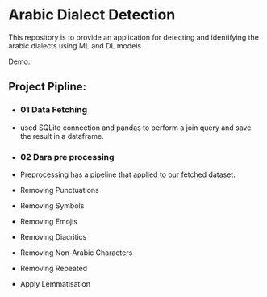 # Arabic Dialect Detection

This repository is to provide an application for detecting and identifying the arabic dialects using ML and DL models.

Demo: 


## Project Pipline:
- ### 01 Data Fetching
- used SQLite connection and pandas to perform a join query and save the result in a dataframe.

- ### 02 Dara pre processing
- Preprocessing has a pipeline that applied to our fetched dataset:
- Removing Punctuations
- Removing Symbols
- Removing Emojis
- Removing Diacritics
- Removing Non-Arabic Characters
- Removing Repeated
- Apply Lemmatisation
